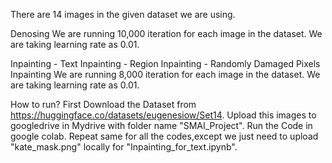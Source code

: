 There are 14 images in the given dataset we are using.

Denosing
We are running 10,000 iteration for each image in the dataset.
We are taking learning rate as 0.01.

Inpainting
    - Text Inpainting
    - Region Inpainting
    - Randomly Damaged Pixels Inpainting
We are running 8,000 iteration for each image in the dataset.
We are taking learning rate as 0.01.

How to run?
First Download the Dataset from https://huggingface.co/datasets/eugenesiow/Set14.
Upload this images to googledrive in Mydrive with folder name "SMAI_Project".
Run the Code in google colab.
Repeat same for all the codes,except we just need to upload "kate_mask.png" locally for "Inpainting_for_text.ipynb". 